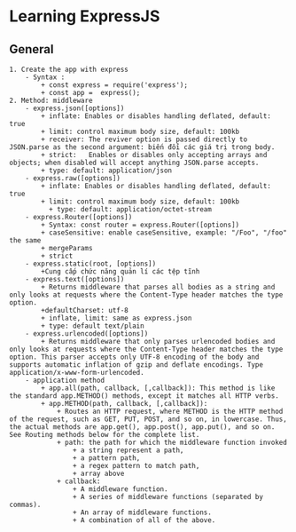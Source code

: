 # Learning ExpressJS

## General
    1. Create the app with express
        - Syntax : 
            + const express = require('express');
            + const app =  express();
    2. Method: middleware
        - express.json([options])
            + inflate: Enables or disables handling deflated, default: true
            + limit: control maximum body size, default: 100kb
            + receiver: The reviver option is passed directly to JSON.parse as the second argument: biến đổi các giá trị trong body.
            + strict: 	Enables or disables only accepting arrays and objects; when disabled will accept anything JSON.parse accepts.
            + type: default: application/json
        - express.raw([options])
            + inflate: Enables or disables handling deflated, default: true
            + limit: control maximum body size, default: 100kb
              + type: default: application/octet-stream
        - express.Router([options])
            + Syntax: const router = express.Router([options])
            + caseSensitive: enable caseSensitive, example: "/Foo", "/foo" the same
            + mergeParams
            + strict
        - express.static(root, [options])
            +Cung cấp chức năng quản lí các tệp tĩnh
        - express.text([options])
            + Returns middleware that parses all bodies as a string and only looks at requests where the Content-Type header matches the type option.
            +defaultCharset: utf-8
            + inflate, limit: same as express.json
            + type: default text/plain
        - express.urlencoded([options])
            + Returns middleware that only parses urlencoded bodies and only looks at requests where the Content-Type header matches the type option. This parser accepts only UTF-8 encoding of the body and supports automatic inflation of gzip and deflate encodings. Type application/x-www-form-urlencoded.
        - application method
            + app.all(path, callback, [,callback]): This method is like the standard app.METHOD() methods, except it matches all HTTP verbs.
            + app.METHOD(path, callback, [,callback]): 
                + Routes an HTTP request, where METHOD is the HTTP method of the request, such as GET, PUT, POST, and so on, in lowercase. Thus, the actual methods are app.get(), app.post(), app.put(), and so on. See Routing methods below for the complete list.
                + path: the path for which the middleware function invoked
                    + a string represent a path,
                    + a pattern path,
                    + a regex pattern to match path,
                    + array above
                + callback: 
                    + A middleware function.
                    + A series of middleware functions (separated by commas).
                    + An array of middleware functions.
                    + A combination of all of the above.